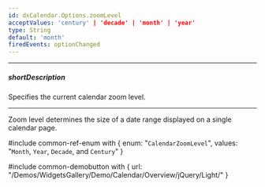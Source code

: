 ```yaml
---
id: dxCalendar.Options.zoomLevel
acceptValues: 'century' | 'decade' | 'month' | 'year'
type: String
default: 'month'
firedEvents: optionChanged
---
```

---
##### shortDescription
Specifies the current calendar zoom level.

---
Zoom level determines the size of a date range displayed on a single calendar page.

#include common-ref-enum with {
    enum: "`CalendarZoomLevel`",
    values: "`Month`, `Year`, `Decade`, and `Century`"
}

#include common-demobutton with {
    url: "/Demos/WidgetsGallery/Demo/Calendar/Overview/jQuery/Light/"
}